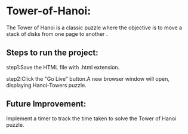 # Tower-of-Hanoi:
The Tower of Hanoi is a classic puzzle where the objective is to move a stack of disks from one page to another .

## Steps to run the project:

step1:Save the HTML file with .html extension.

step2:Click the "Go Live" button.A new browser window will open, displaying Hanoi-Towers puzzle.

## Future Improvement:

Implement a timer to track the time taken to solve the Tower of Hanoi puzzle.
